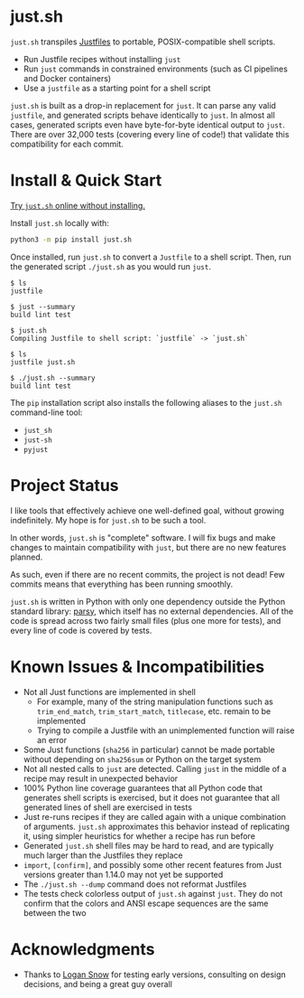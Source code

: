 # just.sh

`just.sh` transpiles [Justfiles](https://github.com/casey/just) to portable,
POSIX-compatible shell scripts. 

- Run Justfile recipes without installing `just` 
- Run `just` commands in constrained environments (such as CI pipelines and
  Docker containers)
- Use a `justfile` as a starting point for a shell script

`just.sh` is built as a drop-in replacement for `just`. It can parse any valid
`justfile`, and generated scripts behave identically to `just`. In almost all
cases, generated scripts even have byte-for-byte identical output to `just`.
There are over 32,000 tests (covering every line of code!) that validate this
compatibility for each commit.


# Install & Quick Start

[Try `just.sh` online without installing.](https://jstrieb.github.io/just.sh/)

Install `just.sh` locally with:

``` bash
python3 -m pip install just.sh
```

Once installed, run `just.sh` to convert a `Justfile` to a shell script. Then,
run the generated script `./just.sh` as you would run `just`.

```
$ ls
justfile

$ just --summary
build lint test

$ just.sh
Compiling Justfile to shell script: `justfile` -> `just.sh`

$ ls
justfile just.sh

$ ./just.sh --summary
build lint test
```

The `pip` installation script also installs the following aliases to the
`just.sh` command-line tool:

- `just_sh`
- `just-sh`
- `pyjust`

# Project Status

I like tools that effectively achieve one well-defined goal, without growing
indefinitely. My hope is for `just.sh` to be such a tool.

In other words, `just.sh` is "complete" software. I will fix bugs and make
changes to maintain compatibility with `just`, but there are no new features 
planned. 

As such, even if there are no recent commits, the project is not dead! Few
commits means that everything has been running smoothly.

`just.sh` is written in Python with only one dependency outside the Python
standard library: [parsy](https://github.com/python-parsy/parsy), which itself
has no external dependencies. All of the code is spread across two fairly small
files (plus one more for tests), and every line of code is covered by tests.

# Known Issues & Incompatibilities

- Not all Just functions are implemented in shell 
  - For example, many of the string manipulation functions such as
    `trim_end_match`, `trim_start_match`, `titlecase`, etc. remain to be
    implemented 
  - Trying to compile a Justfile with an unimplemented function will raise an
    error
- Some Just functions (`sha256` in particular) cannot be made portable without
  depending on `sha256sum` or Python on the target system
- Not all nested calls to `just` are detected. Calling `just` in the middle of a
  recipe may result in unexpected behavior
- 100% Python line coverage guarantees that all Python code that generates shell
  scripts is exercised, but it does not guarantee that all generated lines of
  shell are exercised in tests
- Just re-runs recipes if they are called again with a unique combination of
  arguments. `just.sh` approximates this behavior instead of replicating it,
  using simpler heuristics for whether a recipe has run before
- Generated `just.sh` shell files may be hard to read, and are typically much
  larger than the Justfiles they replace
- `import`, `[confirm]`, and possibly some other recent features from Just
  versions greater than 1.14.0 may not yet be supported
- The `./just.sh --dump` command does not reformat Justfiles
- The tests check colorless output of `just.sh` against `just`. They do not
  confirm that the colors and ANSI escape sequences are the same between the
  two
  
# Acknowledgments

- Thanks to [Logan Snow](https://github.com/lsnow99) for testing early versions,
  consulting on design decisions, and being a great guy overall

